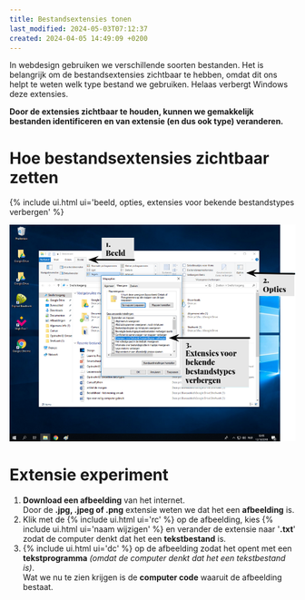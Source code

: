 ```yaml
---
title: Bestandsextensies tonen
last_modified: 2024-05-03T07:12:37
created: 2024-04-05 14:49:09 +0200
---
```


In webdesign gebruiken we verschillende soorten bestanden. Het is belangrijk om de bestandsextensies zichtbaar te hebben, omdat dit ons helpt te weten welk type bestand we gebruiken.
Helaas verbergt Windows deze extensies.

**Door de extensies zichtbaar te houden, kunnen we gemakkelijk bestanden identificeren en van extensie (en dus ook type) veranderen.**

# Hoe bestandsextensies zichtbaar zetten

{% include ui.html ui='beeld, opties, extensies voor bekende bestandstypes verbergen' %}

![alt text](images/bestandsextensies.png)

# Extensie experiment

1. **Download een afbeelding** van het internet.  
Door de **.jpg, .jpeg of .png** extensie weten we dat het een **afbeelding** is.
2. Klik met de {% include ui.html ui='rc' %} op de afbeelding, kies {% include ui.html ui='naam wijzigen' %} en verander de extensie naar '**.txt**' zodat de computer denkt dat het een **tekstbestand** is.
3. {% include ui.html ui='dc' %} op de afbeelding zodat het opent met een **tekstprogramma**  *(omdat de computer denkt dat het een tekstbestand is)*.  
Wat we nu te zien krijgen is de **computer code** waaruit de afbeelding bestaat.